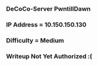 ### DeCoCo-Server PwntillDawn

### IP Address = 	10.150.150.130

### Difficulty = Medium

### Writeup Not Yet Authorized :(
